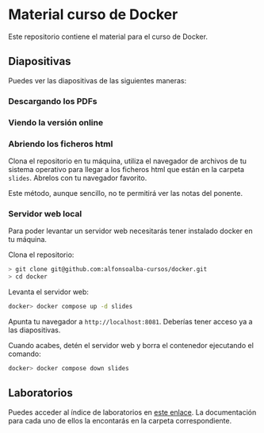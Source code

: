 # Material curso de Docker

Este repositorio contiene el material para el curso de Docker.

## Diapositivas

Puedes ver las diapositivas de las siguientes maneras:

### Descargando los PDFs

### Viendo la versión online

### Abriendo los ficheros html

Clona el repositorio en tu máquina, utiliza el navegador de archivos de tu sistema operativo
para llegar a los ficheros html que están en la carpeta `slides`. Abrelos con tu navegador favorito.

Este método, aunque sencillo, no te permitirá ver las notas del ponente.

### Servidor web local

Para poder levantar un servidor web necesitarás tener instalado docker en tu máquina.

Clona el repositorio:

```bash
> git clone git@github.com:alfonsoalba-cursos/docker.git
> cd docker
```

Levanta el servidor web:

```bash
docker> docker compose up -d slides
```

Apunta tu navegador a `http://localhost:8081`. Deberías tener acceso ya a las diapositivas.

Cuando acabes, detén el servidor web y borra el contenedor ejecutando el comando:

```bash
docker> docker compose down slides
```


## Laboratorios

Puedes acceder al índice de laboratorios en [este enlace](labs/README_es.md). La documentación para cada uno de ellos
la encontarás en la carpeta correspondiente.